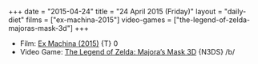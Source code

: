 +++
date = "2015-04-24"
title = "24 April 2015 (Friday)"
layout = "daily-diet"
films = ["ex-machina-2015"]
video-games = ["the-legend-of-zelda-majoras-mask-3d"]
+++

<ul>
<li class="entry films">Film: <a href="/films/ex-machina-2015">Ex Machina (2015)</a> {T} 0</li>
<li class="entry video-games">Video Game: <a href="/video-games/the-legend-of-zelda-majoras-mask-3d">The Legend of Zelda: Majora’s Mask 3D</a> {N3DS} /b/</li>
</ul>